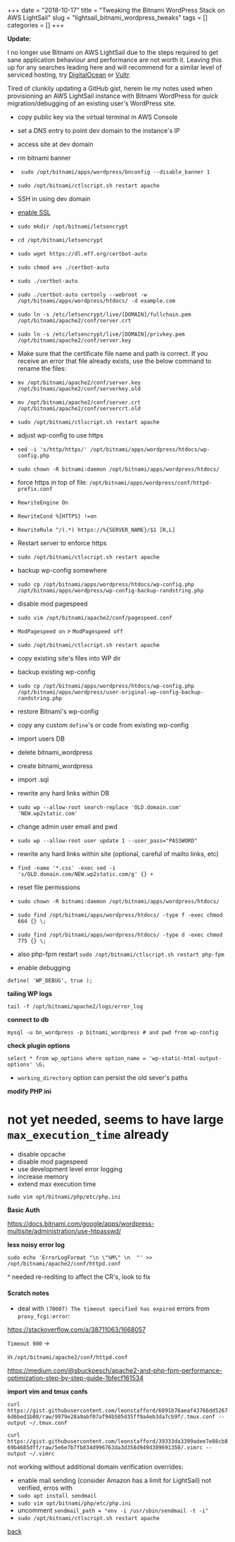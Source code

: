 +++
date = "2018-10-17"
title = "Tweaking the Bitnami WordPress Stack on AWS LightSail"
slug = "lightsail_bitnami_wordpress_tweaks"
tags = []
categories = []
+++

**Update:**

I no longer use Bitnami on AWS LightSail due to the steps required to get sane application behaviour and performance are not worth it. Leaving this up for any searches leading here and will recommend for a similar level of serviced hosting, try [DigitalOcean](https://digitalocean.com) or [Vultr](https://vultr.com).


Tired of clunkily updating a GitHub gist, herein lie my notes used when
 provisioning an AWS LightSail instance with Bitnami WordPress for quick
 migration/debugging of an existing user's WordPress site.

 - copy public key via the virtual terminal in AWS Console
 - set a DNS entry to point dev domain to the instance's IP
 - access site at dev domain
 - rm bitnami banner
  - ` sudo /opt/bitnami/apps/wordpress/bnconfig --disable_banner 1`
  - `sudo /opt/bitnami/ctlscript.sh restart apache`
 - SSH in using dev domain
 -  [enable SSL](https://metablogue.com/enable-lets-encrypt-ssl-aws-lightsail/)
  - `sudo mkdir /opt/bitnami/letsencrypt`
  - `cd /opt/bitnami/letsencrypt`
  - `sudo wget https://dl.eff.org/certbot-auto`
  - `sudo chmod a+x ./certbot-auto`
  - `sudo ./certbot-auto`
  - `sudo ./certbot-auto certonly --webroot -w /opt/bitnami/apps/wordpress/htdocs/ -d example.com`
  - `sudo ln -s /etc/letsencrypt/live/[DOMAIN]/fullchain.pem /opt/bitnami/apache2/conf/server.crt`
  - `sudo ln -s /etc/letsencrypt/live/[DOMAIN]/privkey.pem /opt/bitnami/apache2/conf/server.key`
  - Make sure that the certificate file name and path is correct. If you receive an error that file already exists, use the below command to rename the files:
  - `mv /opt/bitnami/apache2/conf/server.key /opt/bitnami/apache2/conf/serverkey.old`
  - `mv /opt/bitnami/apache2/conf/server.crt /opt/bitnami/apache2/conf/servercrt.old`
  - `sudo /opt/bitnami/ctlscript.sh restart apache`
 - adjust wp-config to use https
  - `sed -i 's/http/https/' /opt/bitnami/apps/wordpress/htdocs/wp-config.php`
  - `sudo chown -R bitnami:daemon /opt/bitnami/apps/wordpress/htdocs/`
 - force https in top of file: `/opt/bitnami/apps/wordpress/conf/httpd-prefix.conf`
  - `RewriteEngine On`
  - `RewriteCond %{HTTPS} !=on`
  - `RewriteRule ^/(.*) https://%{SERVER_NAME}/$1 [R,L]`
 - Restart server to enforce https
  - `sudo /opt/bitnami/ctlscript.sh restart apache`
 - backup wp-config somewhere
  - `sudo cp /opt/bitnami/apps/wordpress/htdocs/wp-config.php /opt/bitnami/apps/wordpress/wp-config-backup-randstring.php`
 - disable mod pagespeed
  - `sudo vim /opt/bitnami/apache2/conf/pagespeed.conf`
  - `ModPagespeed on` > `ModPagespeed off`
  - `sudo /opt/bitnami/ctlscript.sh restart apache`
 - copy existing site's files into WP dir
 - backup existing wp-config
  - `sudo cp /opt/bitnami/apps/wordpress/htdocs/wp-config.php /opt/bitnami/apps/wordpress/user-original-wp-config-backup-randstring.php`
 - restore Bitnami's wp-config
 - copy any custom `define`'s or code from existing wp-config
 - import users DB
  - delete bitnami_wordpress
  - create bitnami_wordpress
  - import .sql
 - rewrite any hard links within DB
  - `sudo wp --allow-root search-replace 'OLD.domain.com' 'NEW.wp2static.com'`
 - change admin user email and pwd
  - `sudo wp --allow-root user update 1 --user_pass="PASSWORD"`
 - rewrite any hard links within site (optional, careful of mailto links, etc)
  - `find -name '*.css' -exec sed -i 's/OLD.domain.com/NEW.wp2static.com/g' {} +`
 - reset file permissions
  - `sudo chown -R bitnami:daemon /opt/bitnami/apps/wordpress/htdocs/`
  - `sudo find /opt/bitnami/apps/wordpress/htdocs/ -type f -exec chmod 664 {} \;`
  - `sudo find /opt/bitnami/apps/wordpress/htdocs/ -type d -exec chmod 775 {} \;`
  - also php-fpm restart `sudo /opt/bitnami/ctlscript.sh restart php-fpm`


 - enable debugging

`define( 'WP_DEBUG', true );` 

**tailing WP logs**


`tail -f /opt/bitnami/apache2/logs/error_log`

**connect to db**

`mysql -u bn_wordpress -p bitnami_wordpress # and pwd from wp-config` 

**check plugin options**

`select * from wp_options where option_name = 'wp-static-html-output-options' \G;`

* `working_directory` option can persist the old sever's paths

**modify PHP ini**
# not yet needed, seems to have large `max_execution_time` already

 - disable opcache
 - disable mod pagespeed
 - use development level error logging
 - increase memory
 - extend max execution time

`sudo vim opt/bitnami/php/etc/php.ini`

**Basic Auth**

https://docs.bitnami.com/google/apps/wordpress-multisite/administration/use-htpasswd/
 

**less noisy error log**

`sudo echo 'ErrorLogFormat "\n \"%M\" \n  "' >> /opt/bitnami/apache2/conf/httpd.conf`

^ needed re-rediting to affect the CR's, look to fix

#### Scratch notes

 - deal with `(70007) The timeout specified has expired` errors from `proxy_fcgi:error`:

https://stackoverflow.com/a/38711063/1668057

`Timeout 900` ->

in `/opt/bitnami/apache2/conf/httpd.conf`

https://medium.com/@sbuckpesch/apache2-and-php-fpm-performance-optimization-step-by-step-guide-1bfecf161534

**import vim and tmux confs**

`curl https://gist.githubusercontent.com/leonstafford/6891b76aeaf43766dd52676d6bed1b08/raw/9979e28a9abf07af94b505d35ff9a4eb3da7cb9f/.tmux.conf --output ~/.tmux.conf`

`curl https://gist.githubusercontent.com/leonstafford/39333da3399adee7e88cb869b4685dff/raw/5e6e7b7fb834d996763da3d358d949d309691350/.vimrc --output ~/.vimrc`

not working without additional domain verification overrides:
 - enable mail sending (consider Amazon has a limit for LightSail) not verified, erros with
  - `sudo apt install sendmail` 
  - `sudo vim opt/bitnami/php/etc/php.ini` 
  - uncomment `sendmail_path = "env -i /usr/sbin/sendmail -t -i"`
  - `sudo /opt/bitnami/ctlscript.sh restart apache`

[back](/)
